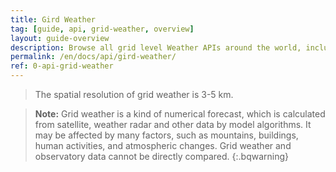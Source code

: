 ```yaml
---
title: Gird Weather
tag: [guide, api, grid-weather, overview]
layout: guide-overview
description: Browse all grid level Weather APIs around the world, including real-time weather, forecast weather and minute-level precipitation at any latitude and longitude.
permalink: /en/docs/api/gird-weather/
ref: 0-api-grid-weather
---
```


> The spatial resolution of grid weather is 3-5 km.

> **Note:** Grid weather is a kind of numerical forecast, which is calculated from satellite, weather radar and other data by model algorithms. It may be affected by many factors, such as mountains, buildings, human activities, and atmospheric changes. Grid weather and observatory data cannot be directly compared.
{:.bqwarning}


